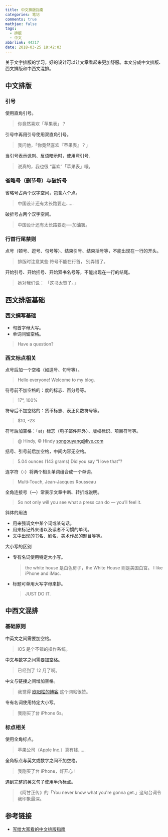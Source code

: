 ```yaml
---
title: 中文排版指南
categories: 笔记
comments: true
mathjax: false
tags:
  - 排版
  - 中文
abbrlink: 44217
date: 2018-03-25 18:42:03
---
```


关于文字排版的学习，好的设计可以让文章看起来更加舒服。本文分成中文排版、西文排版和中西文混排。

<!--more-->

## 中文排版

### 引号

使用直角引号。

>你竟然喜欢「苹果表」？

引号中再用引号使用双直角引号。

>我问他，「你竟然喜欢『苹果表』？」

当引号表示讽刺、反语暗示时，使用弯引号.

>说真的，我也很 “喜欢”「苹果表」哦。

### 省略号（删节号）与破折号

省略号占两个汉字空间，包含六个点。

>中国设计还有太长路要走……

破折号占两个汉字空间。

>中国设计还有太长路要走──加油罢。

### 行首行尾禁则

点号（顿号、逗号、句号等）、结束引号、结束括号等，不能出现在一行的开头。

>排版时注意某些
符号不能在行首，
别弄错了。

开始引号、开始括号、开始双书名号等，不能出现在一行的结尾。

>她对我们说：
「这书太赞了。」

## 西文排版基础

### 西文撰写基础

- 句首字母大写。
- 单词间留空格。

>Have a question?

### 西文标点相关

点号后加一个空格（如逗号、句号等）。

>Hello everyone! Welcome to my blog.

符号前不加空格的：度的标志、百分号等。

>17°, 100%

符号后不加空格的：货币标志、表正负数符号等。

>$10, -23

符号后加空格：「at」标志（电子邮件除外）、版权标识、项目符号等。

>@ Hindy, © Hindy
>songouyang@live.com

括号、引号前后加空格，中间内容无空格。

>5.04 ounces (143 grams)
Did you say “I love that”?

连字符（-）将两个相关单词组合成一个单词。

>Multi‑Touch, Jean-Jacques Rousseau

全角连接号（—）常表示文章中断、转折或说明。

>So not only will you see what a press can do — you’ll feel it.

斜体的用法

- 用来强调文中某个词或某句话。
- 用来标记外来语以及读者不习惯的单词。
- 文中出现的书名、剧名、美术作品的题目等等。

大小写的区别

- 专有名词使用特定大小写。
    >the white house 是白色房子，the White House 则是美国白宫。
    >I like iPhone and iMac.
- 标题可单用大写字母来排。
    >JUST DO IT.

## 中西文混排

### 基础原则

中英文之间需要加空格。

>iOS 是个不错的操作系统。

中文与数字之间需要加空格。

>已经到了 12 月了啊。

中文与链接之间增加空格。

>我觉得 [欧阳松的博客](https://www.ouayngsong.com) 这个网站很赞。

专有名词使用特定大小写。

>我刚买了台 iPhone 6s。

### 标点相关

使用全角标点。

>苹果公司（Apple Inc.）真有钱……

全角标点与英文或数字之间不加空格。

>我刚买了台 iPhone，好开心！

遇到完整的英文句子使用半角标点。
>《阿甘正传》的「You never know what you're gonna get.」这句台词令我印象最深。

## 参考链接

- [写给大家看的中文排版指南](https://zhuanlan.zhihu.com/p/20506092)
